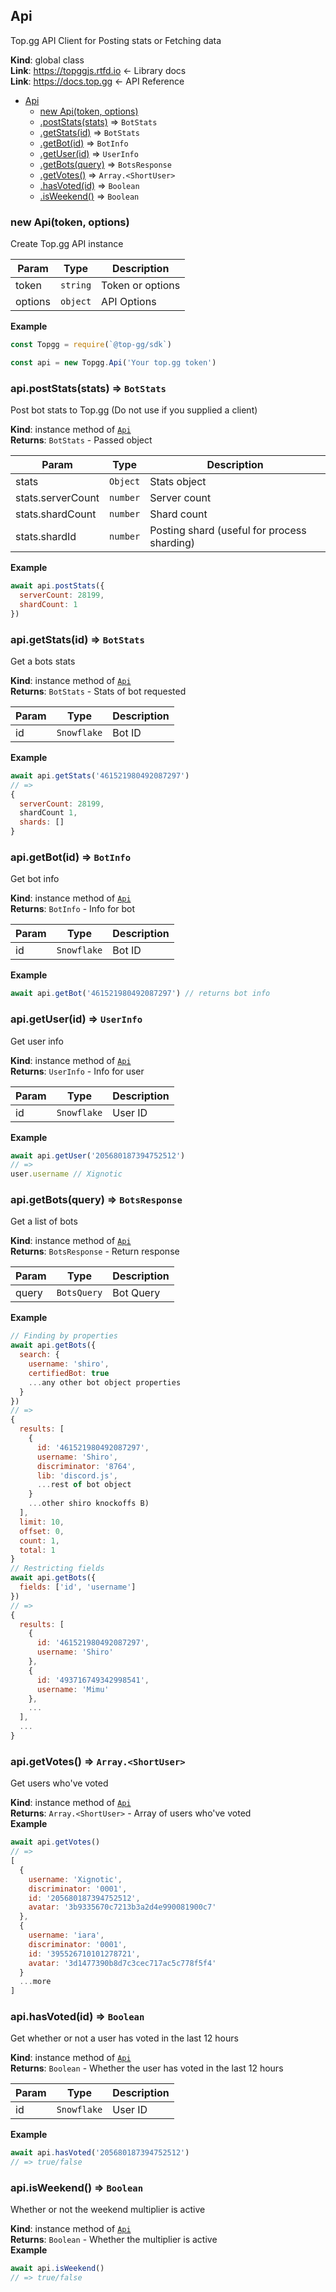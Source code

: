 <a name="Api"></a>

## Api
Top.gg API Client for Posting stats or Fetching data

**Kind**: global class  
**Link**: https://topggjs.rtfd.io <- Library docs  
**Link**: https://docs.top.gg <- API Reference  

* [Api](#Api)
    * [new Api(token, options)](#new_Api_new)
    * [.postStats(stats)](#Api+postStats) ⇒ <code>BotStats</code>
    * [.getStats(id)](#Api+getStats) ⇒ <code>BotStats</code>
    * [.getBot(id)](#Api+getBot) ⇒ <code>BotInfo</code>
    * [.getUser(id)](#Api+getUser) ⇒ <code>UserInfo</code>
    * [.getBots(query)](#Api+getBots) ⇒ <code>BotsResponse</code>
    * [.getVotes()](#Api+getVotes) ⇒ <code>Array.&lt;ShortUser&gt;</code>
    * [.hasVoted(id)](#Api+hasVoted) ⇒ <code>Boolean</code>
    * [.isWeekend()](#Api+isWeekend) ⇒ <code>Boolean</code>

<a name="new_Api_new"></a>

### new Api(token, options)
Create Top.gg API instance


| Param | Type | Description |
| --- | --- | --- |
| token | <code>string</code> | Token or options |
| options | <code>object</code> | API Options |

**Example**  
```js
const Topgg = require(`@top-gg/sdk`)

const api = new Topgg.Api('Your top.gg token')
```
<a name="Api+postStats"></a>

### api.postStats(stats) ⇒ <code>BotStats</code>
Post bot stats to Top.gg (Do not use if you supplied a client)

**Kind**: instance method of [<code>Api</code>](#Api)  
**Returns**: <code>BotStats</code> - Passed object  

| Param | Type | Description |
| --- | --- | --- |
| stats | <code>Object</code> | Stats object |
| stats.serverCount | <code>number</code> | Server count |
| stats.shardCount | <code>number</code> | Shard count |
| stats.shardId | <code>number</code> | Posting shard (useful for process sharding) |

**Example**  
```js
await api.postStats({
  serverCount: 28199,
  shardCount: 1
})
```
<a name="Api+getStats"></a>

### api.getStats(id) ⇒ <code>BotStats</code>
Get a bots stats

**Kind**: instance method of [<code>Api</code>](#Api)  
**Returns**: <code>BotStats</code> - Stats of bot requested  

| Param | Type | Description |
| --- | --- | --- |
| id | <code>Snowflake</code> | Bot ID |

**Example**  
```js
await api.getStats('461521980492087297')
// =>
{
  serverCount: 28199,
  shardCount 1,
  shards: []
}
```
<a name="Api+getBot"></a>

### api.getBot(id) ⇒ <code>BotInfo</code>
Get bot info

**Kind**: instance method of [<code>Api</code>](#Api)  
**Returns**: <code>BotInfo</code> - Info for bot  

| Param | Type | Description |
| --- | --- | --- |
| id | <code>Snowflake</code> | Bot ID |

**Example**  
```js
await api.getBot('461521980492087297') // returns bot info
```
<a name="Api+getUser"></a>

### api.getUser(id) ⇒ <code>UserInfo</code>
Get user info

**Kind**: instance method of [<code>Api</code>](#Api)  
**Returns**: <code>UserInfo</code> - Info for user  

| Param | Type | Description |
| --- | --- | --- |
| id | <code>Snowflake</code> | User ID |

**Example**  
```js
await api.getUser('205680187394752512')
// =>
user.username // Xignotic
```
<a name="Api+getBots"></a>

### api.getBots(query) ⇒ <code>BotsResponse</code>
Get a list of bots

**Kind**: instance method of [<code>Api</code>](#Api)  
**Returns**: <code>BotsResponse</code> - Return response  

| Param | Type | Description |
| --- | --- | --- |
| query | <code>BotsQuery</code> | Bot Query |

**Example**  
```js
// Finding by properties
await api.getBots({
  search: {
    username: 'shiro',
    certifiedBot: true
    ...any other bot object properties
  }
})
// =>
{
  results: [
    {
      id: '461521980492087297',
      username: 'Shiro',
      discriminator: '8764',
      lib: 'discord.js',
      ...rest of bot object
    }
    ...other shiro knockoffs B)
  ],
  limit: 10,
  offset: 0,
  count: 1,
  total: 1
}
// Restricting fields
await api.getBots({
  fields: ['id', 'username']
})
// =>
{
  results: [
    {
      id: '461521980492087297',
      username: 'Shiro'
    },
    {
      id: '493716749342998541',
      username: 'Mimu'
    },
    ...
  ],
  ...
}
```
<a name="Api+getVotes"></a>

### api.getVotes() ⇒ <code>Array.&lt;ShortUser&gt;</code>
Get users who've voted

**Kind**: instance method of [<code>Api</code>](#Api)  
**Returns**: <code>Array.&lt;ShortUser&gt;</code> - Array of users who've voted  
**Example**  
```js
await api.getVotes()
// =>
[
  {
    username: 'Xignotic',
    discriminator: '0001',
    id: '205680187394752512',
    avatar: '3b9335670c7213b3a2d4e990081900c7'
  },
  {
    username: 'iara',
    discriminator: '0001',
    id: '395526710101278721',
    avatar: '3d1477390b8d7c3cec717ac5c778f5f4'
  }
  ...more
]
```
<a name="Api+hasVoted"></a>

### api.hasVoted(id) ⇒ <code>Boolean</code>
Get whether or not a user has voted in the last 12 hours

**Kind**: instance method of [<code>Api</code>](#Api)  
**Returns**: <code>Boolean</code> - Whether the user has voted in the last 12 hours  

| Param | Type | Description |
| --- | --- | --- |
| id | <code>Snowflake</code> | User ID |

**Example**  
```js
await api.hasVoted('205680187394752512')
// => true/false
```
<a name="Api+isWeekend"></a>

### api.isWeekend() ⇒ <code>Boolean</code>
Whether or not the weekend multiplier is active

**Kind**: instance method of [<code>Api</code>](#Api)  
**Returns**: <code>Boolean</code> - Whether the multiplier is active  
**Example**  
```js
await api.isWeekend()
// => true/false
```

